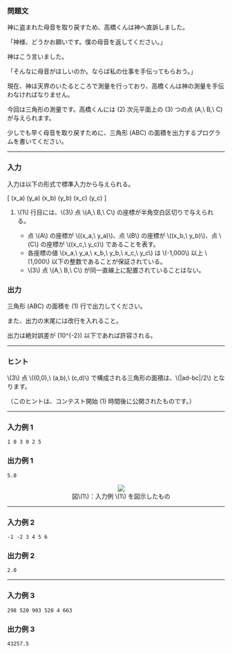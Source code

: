 <div>

<div>

### **問題文**

<section>

神に盗まれた母音を取り戻すため、高橋くんは神へ直訴しました。

「神様、どうかお願いです。僕の母音を返してください。」

神はこう言いました。

「そんなに母音がほしいのか。ならば私の仕事を手伝ってもらおう。」


現在、神は天界のいたるところで測量を行っており、高橋くんは神の測量を手伝わなければなりません。

今回は三角形の測量です。高橋くんには \(2\) 次元平面上の \(3\) つの点 \(A,\ B,\ C\) が与えられます。

少しでも早く母音を取り戻すために、三角形 \(ABC\) の面積を出力するプログラムを書いてください。
</section>
</div>

---

<div>

### **入力**

<section>

入力は以下の形式で標準入力から与えられる。

\[
\(x_a\) \(y_a\) \(x_b\) \(y_b\) \(x_c\) \(y_c\)
\]

<ol>
<li>
\(1\) 行目には、\(3\) 点 \(A,\ B,\ C\) の座標が半角空白区切りで与えられる。</li>
<ul>
<li>
点 \(A\) の座標が \((x_a,\ y_a)\)、点 \(B\) の座標が \((x_b,\ y_b)\)、点 \(C\) の座標が \((x_c,\ y_c)\) であることを表す。</li>
<li>
各座標の値 \(x_a,\ y_a,\ x_b,\ y_b,\ x_c,\ y_c\) は \(-1,000\) 以上 \(1,000\) 以下の整数であることが保証されている。</li>
<li>
\(3\) 点 \(A,\ B,\ C\) が同一直線上に配置されていることはない。</li>
</ul>
</ol>
</section>
</div>
<div>

### **出力**

<section>

三角形 \(ABC\) の面積を \(1\) 行で出力してください。

また、出力の末尾には改行を入れること。

出力は絶対誤差が \(10^{-2}\) 以下であれば許容される。
</section>
</div>

---

<div>

### **ヒント**

<section>
\(3\) 点 \((0,0),\ (a,b),\ (c,d)\) で構成される三角形の面積は、\(|ad-bc|/2\) となります。

（このヒントは、コンテスト開始 \(1\) 時間後に公開されたものです。）
</section>
</div>

---

<div>

### **入力例 1**

<section>

```
1 0 3 0 2 5
```

</section>
</div>
<div>

### **出力例 1**

<section>

```
5.0
```

<ul>
<div style="text-align: center;">
<img src="https://atcoder.jp/img/abc/002/3_1.png">
</img>
<div>
図\(1\)：入力例 \(1\) を図示したもの</div>
</div>
</ul>
</section>
</div>

---

<div>

### **入力例 2**

<section>

```
-1 -2 3 4 5 6
```

</section>
</div>
<div>

### **出力例 2**

<section>

```
2.0
```

</section>
</div>

---

<div>

### **入力例 3**

<section>

```
298 520 903 520 4 663
```

</section>
</div>
<div>

### **出力例 3**

<section>

```
43257.5
```

</section>
</div>

</div>
